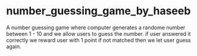 # number_guessing_game_by_haseeb
 A number guessing game where computer generates a randome number between 1 - 10 and we allow users to guess the number. if user answered it correctly we reward user with 1 point if not matched then we let user guess again.

